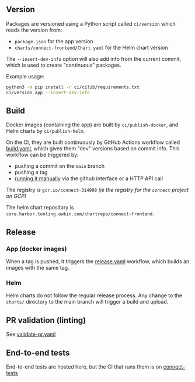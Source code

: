 ## Version

Packages are versioned using a Python script called `ci/version` which reads the version from:

-   `package.json` for the app version
-   `charts/connect-frontend/Chart.yaml` for the Helm chart version

The `--insert-dev-info` option will also add info from the current commit, which is used to create "continuous" packages.

Example usage:

```sh
python3 -m pip install -r ci/cilib/requirements.txt
ci/version app --insert-dev-info
```

## Build

Docker images (containing the app) are built by `ci/publish-docker`, and Helm charts by `ci/publish-helm`.

On the CI, they are built continuously by GitHub Actions workflow called [build.yaml](/.github/workflows/build.yaml), which gives them "dev" versions based on commit info. This workflow can be triggered by:

-   pushing a commit on the `main` branch
-   pushing a tag
-   [running it manually](https://docs.github.com/en/actions/managing-workflow-runs/manually-running-a-workflow) via the github interface or a HTTP API call

The registry is `gcr.io/connect-314908` _(ie the registry for the `connect` project on GCP)_

The helm chart repository is `core.harbor.tooling.owkin.com/chartrepo/connect-frontend`.

## Release

### App (docker images)

When a tag is pushed, it triggers the [release.yaml](/.github/workflows/release.yaml) workflow, which builds an images with the same tag.

### Helm

Helm charts do not follow the regular release process. Any change to the `charts/` directory to the main branch will trigger a build and upload.

## PR validation (linting)

See [validate-pr.yaml](/.github/workflows/validate-pr.yaml)

## End-to-end tests

End-to-end tests are hosted here, but the CI that runs them is on [connect-tests](https://github.com/owkin/connect-tests)
